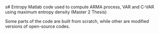 s# Entropy
Matlab code used to compute ARMA process, VAR and C-VAR using maximum entropy density (Master 2 Thesis)

Some parts of the code are built from scratch, while other are modified versions of open-source codes.
